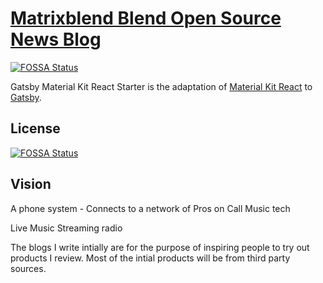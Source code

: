 # [Matrixblend Blend Open Source News Blog](http://matrixblendmedia)
[![FOSSA Status](https://app.fossa.io/api/projects/git%2Bgithub.com%2FWebCu%2Fgatsby-material-kit-react.svg?type=shield)](https://app.fossa.io/projects/git%2Bgithub.com%2FWebCu%2Fgatsby-material-kit-react?ref=badge_shield)

Gatsby Material Kit React Starter is the adaptation of [Material Kit React](https://www.creative-tim.com/product/material-kit-react) to [Gatsby](https://www.gatsbyjs.org/).

## License
[![FOSSA Status](https://app.fossa.io/api/projects/git%2Bgithub.com%2FWebCu%2Fgatsby-material-kit-react.svg?type=large)](https://app.fossa.io/projects/git%2Bgithub.com%2FWebCu%2Fgatsby-material-kit-react?ref=badge_large)

## Vision
A phone system - Connects to a network of Pros on Call
Music tech

Live Music Streaming radio 


The blogs I write intially are for the purpose of inspiring people to try out products I review. Most of the intial products will be from third party sources.